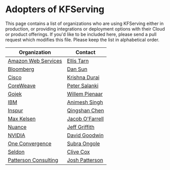 # Adopters of KFServing

This page contains a list of organizations who are using KFServing either in production, or providing integrations or deployment options with their Cloud or product offerings. If you'd like to be included here, please send a pull request which modifies this file. Please keep the list in alphabetical order.

| Organization | Contact |
| ------------ | ------- |
| [Amazon Web Services](https://aws.amazon.com/) | [Ellis Tarn](https://github.com/ellistarn) |
| [Bloomberg](https://www.bloomberg.com/) | [Dan Sun](https://github.com/yuzisun) |
| [Cisco](https://www.cisco.com/) | [Krishna Durai](https://github.com/krishnadurai) |
| [CoreWeave](https://coreweave.com/) | [Peter Salanki](https://github.com/salanki) |
| [Gojek](https://www.gojek.com/) | [Willem Pienaar](https://github.com/woop) |
| [IBM](https://www.ibm.com/) | [Animesh Singh](https://github.com/animeshsingh) |
| [Inspur](https://www.inspur.com/) | [Qingshan Chen](https://github.com/iamlovingit) |
| [Max Kelsen](https://www.maxkelsen.com/) | [Jacob O'Farrell](https://github.com/ofaz) |
| [Nuance](https://www.nuance.com/) | [Jeff Griffith](https://github.com/jeffgriffith) |
| [NVIDIA](https://www.nvidia.com/en-us/) | [David Goodwin](deadeyegoodwin) |
| [One Convergence](https://dkube.io/) | [Subra Ongole](https://github.com/songole) |
| [Seldon](https://www.seldon.io/) | [Clive Cox](https://github.com/cliveseldon) |
| [Patterson Consulting](https://www.pattersonconsultingtn.com/) | [Josh Patterson](https://github.com/jpatanooga) |

